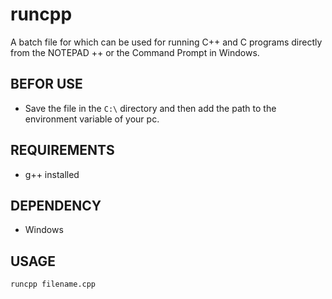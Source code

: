 # runcpp
A batch file for which can be used for running C++ and C programs directly from the NOTEPAD ++ or the Command Prompt in Windows.

## BEFOR USE
* Save the file in the `C:\` directory and then add the path to the environment variable of your pc.

## REQUIREMENTS
* g++ installed

## DEPENDENCY
* Windows
## USAGE 

```
runcpp filename.cpp
```
